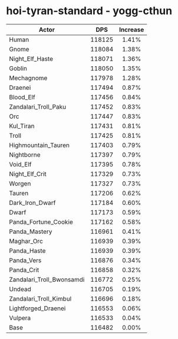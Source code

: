 # hoi-tyran-standard - yogg-cthun
| Actor | DPS | Increase |
|---|:---:|:---:|
|Human|118125|1.41%|
|Gnome|118084|1.38%|
|Night_Elf_Haste|118071|1.36%|
|Goblin|118050|1.35%|
|Mechagnome|117978|1.28%|
|Draenei|117494|0.87%|
|Blood_Elf|117456|0.84%|
|Zandalari_Troll_Paku|117452|0.83%|
|Orc|117447|0.83%|
|Kul_Tiran|117431|0.81%|
|Troll|117425|0.81%|
|Highmountain_Tauren|117403|0.79%|
|Nightborne|117397|0.79%|
|Void_Elf|117395|0.78%|
|Night_Elf_Crit|117329|0.73%|
|Worgen|117327|0.73%|
|Tauren|117206|0.62%|
|Dark_Iron_Dwarf|117184|0.60%|
|Dwarf|117173|0.59%|
|Panda_Fortune_Cookie|117162|0.58%|
|Panda_Mastery|116961|0.41%|
|Maghar_Orc|116939|0.39%|
|Panda_Haste|116939|0.39%|
|Panda_Vers|116876|0.34%|
|Panda_Crit|116858|0.32%|
|Zandalari_Troll_Bwonsamdi|116772|0.25%|
|Undead|116705|0.19%|
|Zandalari_Troll_Kimbul|116696|0.18%|
|Lightforged_Draenei|116553|0.06%|
|Vulpera|116533|0.04%|
|Base|116482|0.00%|
